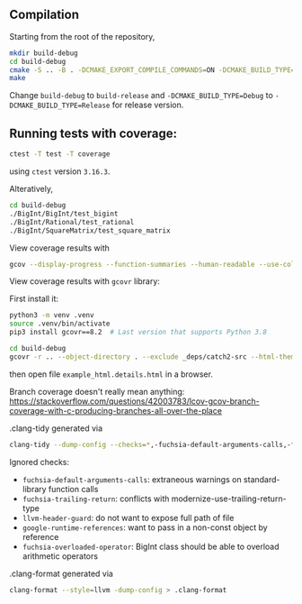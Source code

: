## Compilation

Starting from the root of the repository,

```sh
mkdir build-debug
cd build-debug
cmake -S .. -B . -DCMAKE_EXPORT_COMPILE_COMMANDS=ON -DCMAKE_BUILD_TYPE=Debug
make
```

Change `build-debug` to `build-release` and `-DCMAKE_BUILD_TYPE=Debug` to `-DCMAKE_BUILD_TYPE=Release` for release version.


## Running tests with coverage:

```sh
ctest -T test -T coverage
```
using `ctest` version `3.16.3`.

Alteratively,

```sh
cd build-debug
./BigInt/BigInt/test_bigint
./BigInt/Rational/test_rational
./BigInt/SquareMatrix/test_square_matrix
```

View coverage results with

```sh
gcov --display-progress --function-summaries --human-readable --use-colors CMakeFiles/tests.dir/BigInt/tests/test_big_int.cpp.o --stdout
```

View coverage results with `gcovr` library:

First install it:

```sh
python3 -m venv .venv
source .venv/bin/activate
pip3 install gcovr==8.2  # Last version that supports Python 3.8
```

```sh
cd build-debug
gcovr -r .. --object-directory . --exclude _deps/catch2-src --html-theme github.dark-blue --html-details --output example_html.details.html
```
then open file `example_html.details.html` in a browser.

Branch coverage doesn't really mean anything: https://stackoverflow.com/questions/42003783/lcov-gcov-branch-coverage-with-c-producing-branches-all-over-the-place


.clang-tidy generated via

```sh
clang-tidy --dump-config --checks=*,-fuchsia-default-arguments-calls,-fuchsia-trailing-return,-llvm-header-guard,-google-runtime-references,-fuchsia-overloaded-operator -- --std=c++20 > .clang-tidy
```

Ignored checks:

- `fuchsia-default-arguments-calls`: extraneous warnings on standard-library function calls
- `fuchsia-trailing-return`: conflicts with modernize-use-trailing-return-type
- `llvm-header-guard`: do not want to expose full path of file
- `google-runtime-references`: want to pass in a non-const object by reference
- `fuchsia-overloaded-operator`: BigInt class should be able to overload arithmetic operators

.clang-format generated via

```sh
clang-format --style=llvm -dump-config > .clang-format
```
